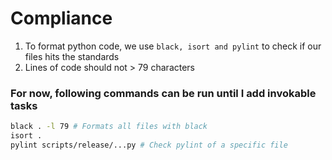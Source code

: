 # Compliance

1. To format python code, we use `black, isort and pylint` to check if our files hits the standards
2. Lines of code should not > 79 characters

### For now, following commands can be run until I add invokable tasks

```bash
black . -l 79 # Formats all files with black
isort .
pylint scripts/release/...py # Check pylint of a specific file
```

